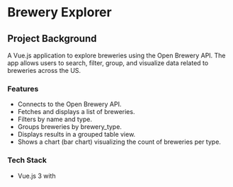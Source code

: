 # Brewery Explorer

## Project Background
A Vue.js application to explore breweries using the Open Brewery API. The app allows users to search, filter, group, and visualize data related to breweries across the US.

### Features
- Connects to the Open Brewery API.
- Fetches and displays a list of breweries.
- Filters by name and type.
- Groups breweries by brewery_type.
- Displays results in a grouped table view.
- Shows a chart (bar chart) visualizing the count of breweries per type.

### Tech Stack
- Vue.js 3 with <script setup> syntax
- Tailwind CSS for styling
- Chart.js with vue-chartjs for visualizations
- Axios for HTTP requests

## Project clone
```
git clone https://github.com/
cd brewery-explorer
```

## Project setup
```
npm install 
```

### Run Development Server
```
npm run dev 
```

### Usage
- Enter a brewery name or select a type using the dropdown.
- Click the "Filter" button.
- Breweries will be grouped by type and listed in tables.
- A bar chart displays the total count for each type.

### Run Unit Tests
```
npm run test
```

